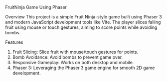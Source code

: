 FruitNinja Game Using Phaser

Overview
This project is a simple Fruit Ninja-style game built using Phaser 3 and modern JavaScript development tools like Vite. The player slices falling fruit using mouse or touch gestures, aiming to score points while avoiding bombs.

Features
1. Fruit Slicing: Slice fruit with mouse/touch gestures for points.
2. Bomb Avoidance: Avoid bombs to prevent game over.
3. Responsive Gameplay: Works on both desktop and mobile.
4. Phaser 3: Leveraging the Phaser 3 game engine for smooth 2D game development.
